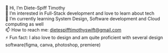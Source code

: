 👋 Hi, I’m Diete-Spiff Timothy <br>
👀 I’m interested in Full-Stack development and love to learn about tech <br>
🌱 I’m currently learning System Design, Software development and Cloud computing as well<br>
📫 How to reach me: dietespifftimothyswift@gmail.com<br>
⚡ Fun fact: I also love to design and am quite proficient with several design software(figma, canva, photoshop, premiere)<br>

<!--
**Axn-Switch/Axn-Switch** is a ✨ _special_ ✨ repository because its `README.md` (this file) appears on your GitHub profile.

Here are some ideas to get you started:

- 🔭 I’m currently working on ...
- 🌱 I’m currently learning ...
- 👯 I’m looking to collaborate on ...
- 🤔 I’m looking for help with ...
- 💬 Ask me about ...
- 📫 How to reach me: ...
- 😄 Pronouns: ...
- ⚡ Fun fact: ...
-->
